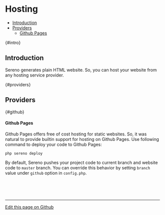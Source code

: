 # Hosting

- [Introduction](#intro)
- [Providers](#providers)
  - [Github Pages](#github)

{#intro}
## [](#intro) Introduction
Sereno generates plain HTML website. So, you can host your website from any
hosting service provider.

{#providers}
## [](#providers) Providers

{#github}
#### Github Pages
Github Pages offers free of cost hosting for static websites. So, it was
natural to provide builtin support for hosting on Github Pages. Use following
command to deploy your code to Github Pages:

    php sereno deploy

By default, Sereno pushes your project code to current branch and website code
to `master` branch. You can override this behavior by setting `branch` value
under `github` option in `config.php`.


<br><br><br>
- - - - - - - - - -
[Edit this page on Github](https://github.com/znck/sereno.in/edit/master/content/_docs/hosting.md)
